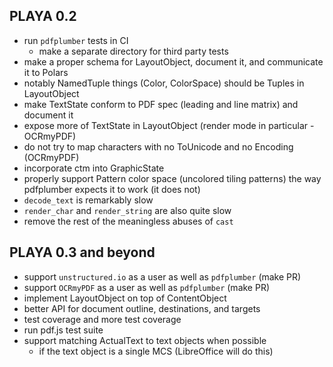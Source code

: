 ## PLAYA 0.2
- run `pdfplumber` tests in CI
  - make a separate directory for third party tests
- make a proper schema for LayoutObject, document it, and communicate it to Polars
- notably NamedTuple things (Color, ColorSpace) should be Tuples in LayoutObject
- make TextState conform to PDF spec (leading and line matrix) and document it
- expose more of TextState in LayoutObject (render mode in particular - OCRmyPDF)
- do not try to map characters with no ToUnicode and no Encoding (OCRmyPDF)
- incorporate ctm into GraphicState
- properly support Pattern color space (uncolored tiling patterns) the
  way pdfplumber expects it to work (it does not)
- `decode_text` is remarkably slow
- `render_char` and `render_string` are also quite slow
- remove the rest of the meaningless abuses of `cast`

## PLAYA 0.3 and beyond
- support `unstructured.io` as a user as well as `pdfplumber` (make PR)
- support `OCRmyPDF` as a user as well as `pdfplumber` (make PR)
- implement LayoutObject on top of ContentObject
- better API for document outline, destinations, and targets
- test coverage and more test coverage
- run pdf.js test suite
- support matching ActualText to text objects when possible
  - if the text object is a single MCS (LibreOffice will do this)
